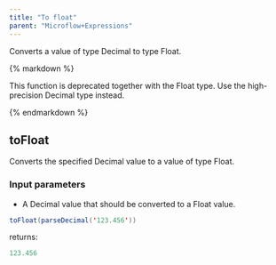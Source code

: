 ```yaml
---
title: "To float"
parent: "Microflow+Expressions"
---
```



Converts a value of type Decimal to type Float.

<div class="alert alert-warning">{% markdown %}

This function is deprecated together with the Float type. Use the high-precision Decimal type instead.

{% endmarkdown %}</div>

## toFloat

Converts the specified Decimal value to a value of type Float.

### Input parameters

*   A Decimal value that should be converted to a Float value.

```java
toFloat(parseDecimal('123.456'))
```

returns:

```java
123.456
```
